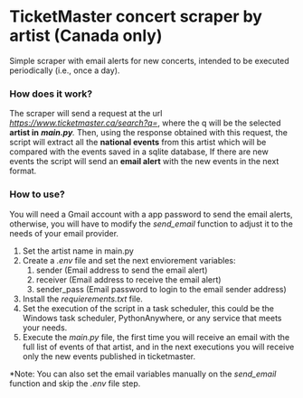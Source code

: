 # TicketMaster concert scraper by artist (Canada only)

Simple scraper with email alerts for new concerts, intended to be executed periodically (i.e., once a day).

### How does it work?

The scraper will send a request at the url *https://www.ticketmaster.ca/search?q=*, where the q will be the selected **artist in** ***main.py**.* Then, using the response obtained with this request, the script will extract all the **national events** from this artist which will be compared with the events saved in a sqlite database, If there are new events the script will send an **email alert** with the new events in the next format.

### How to use?

You will need a Gmail account with a app password to send the email alerts, otherwise, you will have to modify the *send_email* function to adjust it to the needs of your email provider.

1. Set the artist name in main.py
2. Create a *.env* file and set the next enviorement variables:
   1. sender (Email address to send the email alert)
   2. receiver (Email address to receive the email alert)
   3. sender_pass (Email password to login to the email sender address)
3. Install the *requierements.txt* file.
4. Set the execution of the script in a task scheduler, this could be the Windows task scheduler, PythonAnywhere, or any service that meets your needs.
5. Execute the *main.py* file, the first time you will receive an email with the full list of events of that artist, and in the next executions you will receive only the new events published in ticketmaster.

*Note: You can also set the email variables manually on the *send_email* function and skip the *.env* file step.

